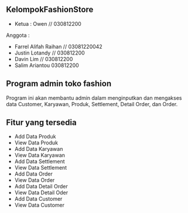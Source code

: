 ## KelompokFashionStore
- Ketua : Owen // 030812200

Anggota : 
- Farrel Alifah Raihan // 03081220042
- Justin Lotandy // 030812200
- Davin Lim // 030812200 
- Salim Ariantou 030812200

## Program admin toko fashion
Program ini akan membantu admin dalam menginputkan dan mengakses data Customer, Karyawan, Produk, Settlement, Detail Order, dan Order.

## Fitur yang tersedia
- Add Data Produk
- View Data Produk
- Add Data Karyawan
- View Data Karyawan
- Add Data Settlement
- View Data Settlement
- Add Data Order
- View Data Order
- Add Data Detail Order
- View Data Detail Oder
- Add Data Customer
- View Data Customer

